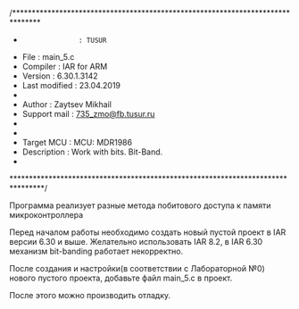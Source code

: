 /*******************************************************************************
*                   : TUSUR
* File              : main_5.c
* Compiler          : IAR for ARM 
* Version           : 6.30.1.3142
* Last modified     : 23.04.2019
* 
* Author            : Zaytsev Mikhail
* Support mail      : 735_zmo@fb.tusur.ru
* 
*
* Target MCU        : MCU: MDR1986
* Description       : Work with bits. Bit-Band. 
*
********************************************************************************/

Программа реализует разные метода побитового доступа к памяти микроконтроллера

Перед началом работы необходимо создать новый пустой проект в IAR версии 6.30 и выше.
Желательно использовать IAR 8.2, в IAR 6.30 механизм bit-banding работает некорректно.

После создания и настройки(в соответствии с Лабораторной №0) нового пустого проекта, 
добавьте файл main_5.c в проект.

После этого можно производить отладку.